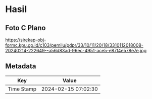 # Hasil

## Foto C Plano

https://sirekap-obj-formc.kpu.go.id/c103/pemilu/pdpr/33/10/11/20/18/3310112018008-20240214-222649--a56d83ad-96ec-4951-ace5-e87f4e578e7e.jpg


## Metadata

| Key        | Value               |
| ---------- | ------------------- |
| Time Stamp | 2024-02-15 07:02:30 |



